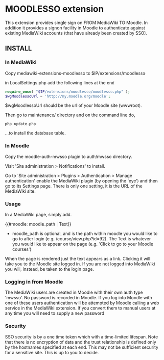 MOODLESSO extension
===================

This extension provides single sign on FROM MediaWiki TO Moodle.
In addition it provides a signon facility in Moodle to authenticate
against existing MediaWiki accounts (that have already been created 
by SSO). 

INSTALL
-------

### In MediaWiki

Copy mediawiki-extensions-moodlesso to $IP/extensions/moodlesso

in LocalSettings.php add the following lines at the end

```PHP
require_once( "$IP/extensions/moodlesso/moodlesso.php" );
$wgMoodlessoUrl = 'http://my.moodle.org/moodle';
```

$wgMoodlessoUrl should be the url of your Moodle site (wwwroot). 

Then go to maintenance/ directory and on the command line do,

```
php update.php
```

...to install the database table.


### In Moodle

Copy the moodle-auth-mwsso plugin to auth/mwsso directory.

Visit 'Site administration > Notifications' to install.

Go to 'Site administration > Plugins > Authentication >
Manage authentication' enable the MediaWiki plugin (by opening the
'eye') and then go to its Settings page. There is only one setting, 
it is the URL of the MediaWiki site.

### Usage

In a MediaWiki page, simply add.

{{#moodle: moodle_path | Text}}

- moodle_path is optional, and is the path within moodle you would
like to go to after login (e.g. /course/view.php?id=92). The Text
is whatever you would like to appear on the page (e.g. 'Click to go to 
your Moodle courses')

When the page is rendered just the text appears as a link. Clicking it
will take you to the Moodle site logged in. If you are not logged into 
MediaWiki you will, instead, be taken to the login page. 

### Logging in from Moodle

The MediaWiki users are created in Moodle with their own auth type 'mwsso'.
No password is recorded in Moodle. If you log into Moodle with one of these
users authentication will be attempted by Moodle calling a web service
in the MediaWiki extension. If you convert them to manual users at any time
you will need to supply a new password

### Security

SSO security is by a one time token which with a time-limited lifespan. Note
that there is no encryption of data and the trust relationship is defined only
by the hostnames specified at each end. This may not be sufficient security for 
a sensitive site. This is up to you to decide. 

